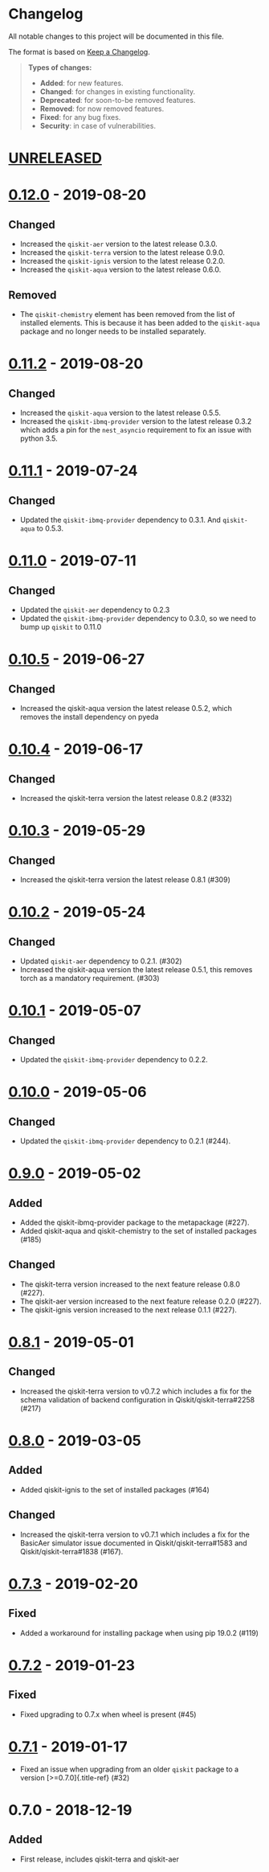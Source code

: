 # Changelog

All notable changes to this project will be documented in this file.

The format is based on [Keep a
Changelog](http://keepachangelog.com/en/1.0.0/).

> **Types of changes:**
>
> -   **Added**: for new features.
> -   **Changed**: for changes in existing functionality.
> -   **Deprecated**: for soon-to-be removed features.
> -   **Removed**: for now removed features.
> -   **Fixed**: for any bug fixes.
> -   **Security**: in case of vulnerabilities.

[UNRELEASED](https://github.com/Qiskit/qiskit/compare/0.12.0...HEAD)
====================================================================


[0.12.0](https://github.com/Qiskit/qiskit/compare/0.11.2...0.12.0) - 2019-08-20
===============================================================================

Changed
-------

- Increased the `qiskit-aer` version to the latest release 0.3.0.
- Increased the `qiskit-terra` version to the latest release 0.9.0.
- Increased the `qiskit-ignis` version to the latest release 0.2.0.
- Increased the `qiskit-aqua` version to the latest release 0.6.0.

Removed
-------
- The `qiskit-chemistry` element has been removed from the list of installed
  elements. This is because it has been added to the `qiskit-aqua` package
  and no longer needs to be installed separately.


[0.11.2](https://github.com/Qiskit/qiskit/compare/0.11.1...0.11.2) - 2019-08-20
===============================================================================

Changed
-------

- Increased the `qiskit-aqua` version to the latest release 0.5.5.
- Increased the `qiskit-ibmq-provider` version to the latest release 0.3.2 which
  adds a pin for the `nest_asyncio` requirement to fix an issue with python 3.5.


[0.11.1](https://github.com/Qiskit/qiskit/compare/0.11.0...0.11.1) - 2019-07-24
===============================================================================

Changed
-------

- Updated the `qiskit-ibmq-provider` dependency to 0.3.1. And `qiskit-aqua` to
  0.5.3.


[0.11.0](https://github.com/Qiskit/qiskit/compare/0.10.5...0.11.0) - 2019-07-11
===============================================================================

Changed
-------

- Updated the `qiskit-aer` dependency to 0.2.3
- Updated the `qiskit-ibmq-provider` dependency to 0.3.0, so we need to
  bump up `qiskit` to 0.11.0

[0.10.5](https://github.com/Qiskit/qiskit/compare/0.10.4...0.10.5) - 2019-06-27
===============================================================================

Changed
-------

- Increased the qiskit-aqua version the latest release 0.5.2, which removes
  the install dependency on pyeda


[0.10.4](https://github.com/Qiskit/qiskit/compare/0.10.3...0.10.4) - 2019-06-17
===============================================================================

Changed
-------

- Increased the qiskit-terra version the latest release 0.8.2 (#332)


[0.10.3](https://github.com/Qiskit/qiskit/compare/0.10.2...0.10.3) - 2019-05-29
===============================================================================

Changed
-------

-   Increased the qiskit-terra version the latest release 0.8.1 (\#309)

[0.10.2](https://github.com/Qiskit/qiskit/compare/0.10.1...0.10.2) - 2019-05-24
===============================================================================

Changed
-------

-   Updated `qiskit-aer` dependency to 0.2.1. (\#302)
-   Increased the qiskit-aqua version the latest release 0.5.1, this
    removes torch as a mandatory requirement. (\#303)

[0.10.1](https://github.com/Qiskit/qiskit/compare/0.10.0...0.10.1) - 2019-05-07
===============================================================================

Changed
-------

-   Updated the `qiskit-ibmq-provider` dependency to 0.2.2.

[0.10.0](https://github.com/Qiskit/qiskit/compare/0.9.0...0.10.0) - 2019-05-06
==============================================================================

Changed
-------

-   Updated the `qiskit-ibmq-provider` dependency to 0.2.1 (\#244).

[0.9.0](https://github.com/Qiskit/qiskit/compare/0.8.1...0.9.0) - 2019-05-02
============================================================================

Added
-----

-   Added the qiskit-ibmq-provider package to the metapackage (\#227).
-   Added qiskit-aqua and qiskit-chemistry to the set of installed
    packages (\#185)

Changed
-------

-   The qiskit-terra version increased to the next feature release 0.8.0
    (\#227).
-   The qiskit-aer version increased to the next feature release 0.2.0
    (\#227).
-   The qiskit-ignis version increased to the next release 0.1.1
    (\#227).

[0.8.1](https://github.com/Qiskit/qiskit/compare/0.8.0...0.8.1) - 2019-05-01
============================================================================

Changed
-------

-   Increased the qiskit-terra version to v0.7.2 which includes a fix
    for the schema validation of backend configuration in
    Qiskit/qiskit-terra\#2258 (\#217)

[0.8.0](https://github.com/Qiskit/qiskit/compare/0.7.3...0.8.0) - 2019-03-05
============================================================================

Added
-----

-   Added qiskit-ignis to the set of installed packages (\#164)

Changed
-------

-   Increased the qiskit-terra version to v0.7.1 which includes a fix
    for the BasicAer simulator issue documented in
    Qiskit/qiskit-terra\#1583 and Qiskit/qiskit-terra\#1838 (\#167).

[0.7.3](https://github.com/Qiskit/qiskit/compare/0.7.2...0.7.3) - 2019-02-20
============================================================================

Fixed
-----

-   Added a workaround for installing package when using pip 19.0.2
    (\#119)

[0.7.2](https://github.com/Qiskit/qiskit/compare/0.7.1...0.7.2) - 2019-01-23
============================================================================

Fixed
-----

-   Fixed upgrading to 0.7.x when wheel is present (\#45)

[0.7.1](https://github.com/Qiskit/qiskit/compare/0.7.0...0.7.1) - 2019-01-17
============================================================================

-   Fixed an issue when upgrading from an older `qiskit` package to a
    version [\>=0.7.0]{.title-ref} (\#32)

0.7.0 - 2018-12-19
==================

Added
-----

-   First release, includes qiskit-terra and qiskit-aer
